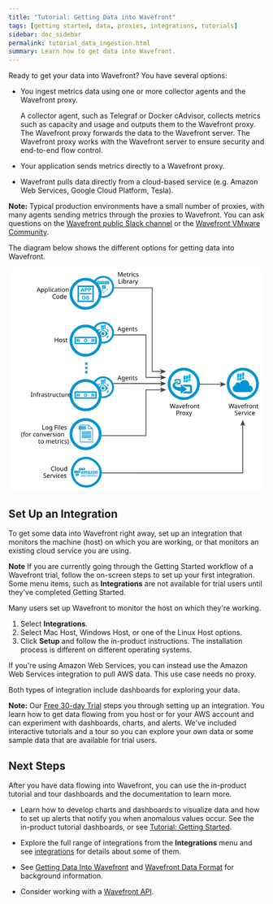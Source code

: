 ```yaml
---
title: "Tutorial: Getting Data into Wavefront"
tags: [getting started, data, proxies, integrations, tutorials]
sidebar: doc_sidebar
permalink: tutorial_data_ingestion.html
summary: Learn how to get data into Wavefront.
---
```


 Ready to get your data into Wavefront? You have several options:

- You ingest metrics data using one or more collector agents and the Wavefront proxy.

  A collector agent, such as Telegraf or Docker cAdvisor, collects metrics such as capacity and usage and outputs them to the Wavefront proxy. The Wavefront proxy forwards the data to the Wavefront server.  The Wavefront proxy works with the Wavefront server to ensure security and end-to-end flow control.
- Your application sends metrics directly to a Wavefront proxy.
- Wavefront pulls data directly from a cloud-based service (e.g. Amazon Web Services, Google Cloud Platform, Tesla).

**Note:** Typical production environments have a small number of proxies, with many agents sending metrics through the proxies to Wavefront. You can ask questions on the [Wavefront public Slack channel](https://wavefront-public.slack.com) or the [Wavefront VMware Community](https://communities.vmware.com/community/vmtn/wavefront).

The diagram below shows the different options for getting data into Wavefront.

![Wavefront architecture](images/wavefront_architecture.svg)

## Set Up an Integration

To get some data into Wavefront right away,  set up an integration that monitors the machine (host) on which you are working, or that monitors an existing cloud service you are using.

**Note** If you are currently going through the Getting Started workflow of a Wavefront trial, follow the on-screen steps to set up your first integration. Some menu items, such as **Integrations** are not available for trial users until they've completed Getting Started.

Many users set up Wavefront to monitor the host on which they're working.

1. Select **Integrations**.
2. Select Mac Host, Windows Host, or one of the Linux Host options.
3. Click **Setup** and follow the in-product instructions.
   The installation process is different on different operating systems.

 If you're using Amazon Web Services, you can instead use the Amazon Web Services integration to pull AWS data. This use case needs no proxy.

 Both types of integration include dashboards for exploring your data.

**Note:** Our [Free 30-day Trial](https://www.wavefront.com/sign-up/) steps you through setting up an integration. You learn how to get data flowing from you host or for your AWS account and can experiment with dashboards, charts, and alerts. We've included interactive tutorials and a tour so you can explore your own data or some sample data that are available for trial users. 

## Next Steps

After you have data flowing into Wavefront, you can use the in-product tutorial and tour dashboards and the documentation to learn more.

 - Learn how to develop charts and dashboards to visualize data and how to set up alerts that notify you when anomalous values occur. See the in-product tutorial dashboards, or see [Tutorial: Getting Started](tutorial_getting_started.html).

- Explore the full range of integrations from the **Integrations** menu and see [integrations](integrations.html) for details about some of them.

- See [Getting Data Into Wavefront](wavefront_data_ingestion.html) and [Wavefront Data Format](wavefront_data_format.html) for background information.

- Consider working with a [Wavefront API](wavefront_api.html).

